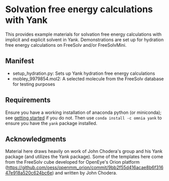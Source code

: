 # Solvation free energy calculations with Yank

This provides example materials for solvation free energy calculations with implicit and explicit solvent in Yank.
Demonstrations are set up for hydration free energy calculations on FreeSolv and/or FreeSolvMini.

## Manifest
- setup_hydration.py: Sets up Yank hydration free energy calculations
- mobley_9979854.mol2: A selected molecule from the FreeSolv database for testing purposes

## Requirements
Ensure you have a working installation of anaconda python (or miniconda); see [getting started](../../getting-started.md) if you do not.
Then use `conda install -c omnia yank` to ensure you have the `yank` package installed.

## Acknowledgments
Material here draws heavily on work of John Chodera's group and his Yank package (and utilizes the Yank package).
Some of the templates here come from the FreeSolv cube developed for OpenEye's Orion platform (https://github.com/oess/openmm_orion/commit/9bb2f55d416acae8b6f31647e918a520c624bc6e) and written by John Chodera.
